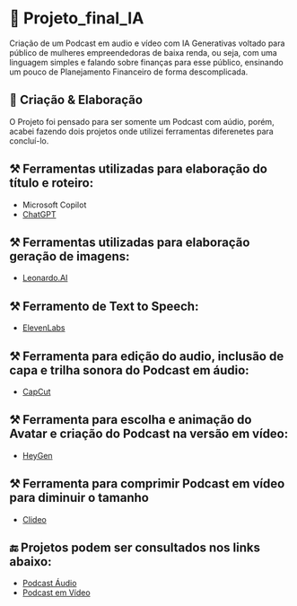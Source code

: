 # 🔷 Projeto_final_IA
Criação de um Podcast em audio e vídeo com IA Generativas voltado para público de mulheres empreendedoras de baixa renda, ou seja, com uma linguagem simples e falando sobre finanças para esse público, ensinando um pouco de Planejamento Financeiro de forma descomplicada.

## 🎨 Criação & Elaboração
O Projeto foi pensado para ser somente um Podcast com aúdio, porém, acabei fazendo dois projetos onde utilizei ferramentas diferenetes para concluí-lo.

## ⚒️ Ferramentas utilizadas para elaboração do título e roteiro:
-  Microsoft Copilot
-  [ChatGPT](https://chat.chatbotapp.ai)

## ⚒️ Ferramentas utilizadas para elaboração geração de imagens:
-  [Leonardo.AI](https://app.leonardo.ai/)

## ⚒️ Ferramento de Text to Speech:
- [ElevenLabs](https://elevenlabs.io/)

## ⚒️ Ferramenta para edição do audio, inclusão de capa e trilha sonora do Podcast em áudio:
- [CapCut](https://www.capcut.com/my-edit)

## ⚒️ Ferramenta para escolha e animação do Avatar e criação do Podcast na versão em vídeo:
- [HeyGen](https://app.heygen.com/home)

## ⚒️ Ferramenta para comprimir Podcast em vídeo para diminuir o tamanho
- [Clideo](https://clideo.com/)

## 🔚 Projetos podem ser consultados nos links abaixo:
-  [Podcast Áudio](https://github.com/JaneAzevedo/projeto_final_IA/blob/main/Podcast%20Financeiramente%20Poderosa.7z)
-  [Podcast em Vídeo](https://github.com/JaneAzevedo/projeto_final_IA/blob/main/podcast-financeiramente-poderosa-com-video.mp4)

  

  
    
